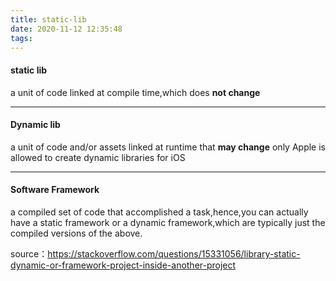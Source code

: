 ```yaml
---
title: static-lib
date: 2020-11-12 12:35:48
tags:
---
```


#### static lib
a unit of code linked at compile time,which does **not change**

---
#### Dynamic lib
a unit of code and/or assets linked at runtime that **may change**
only Apple is allowed to create dynamic libraries for iOS

---
#### Software Framework
a compiled set of code that accomplished a task,hence,you can actually have a static framework or a dynamic framework,which are typically just the compiled versions of the above.

source：https://stackoverflow.com/questions/15331056/library-static-dynamic-or-framework-project-inside-another-project
